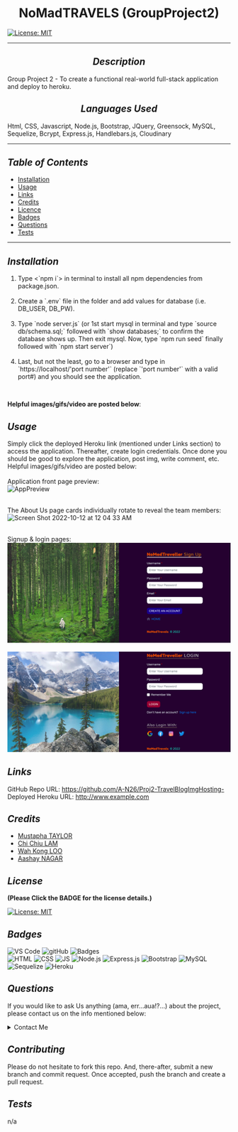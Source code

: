 # <div align="center"> **NoMadTRAVELS (GroupProject2)** </div>

[![License: MIT](https://img.shields.io/badge/License-MIT-yellow.svg)](https://choosealicense.com/licenses/mit/)

---

## <div align="center"> _Description_ </div>

Group Project 2 - To create a functional real-world full-stack application and deploy to heroku.

## <div align="center"> _Languages Used_ </div>

Html, CSS, Javascript, Node.js, Bootstrap, JQuery, Greensock, MySQL, Sequelize, Bcrypt, Express.js, Handlebars.js, Cloudinary

---

## _Table of Contents_

- [Installation](#Installation)
- [Usage](#Usage)
- [Links](#Links)
- [Credits](#Credits)
- [Licence](#License)
- [Badges](#Badges)
- [Questions](#Questions)
- [Tests](#Tests)

---

## _Installation_

<ol>
<li>Type <`npm i`> in terminal to install all npm dependencies from package.json.</li>
</br>
<li>Create a `.env` file in the folder and add values for database (i.e. DB_USER, DB_PW).</li>
</br>
<li>Type `node server.js` (or 1st start mysql in terminal and type `source db/schema.sql;` followed with `show databases;` to confirm the database shows up. Then exit mysql. Now, type `npm run seed` finally followed with `npm start server`)</li>
</br>
<li>Last, but not the least, go to a browser and type in `https://localhost/'port number'` (replace `'port number'` with a valid port#) and you should see the application.</li>
</ol>

</br>

**Helpful images/gifs/video are posted below**:

## _Usage_

Simply click the deployed Heroku link (mentioned under Links section) to access the application. Thereafter, create login credentials. Once done you should be good to explore the application, post img, write comment, etc.</br>
Helpful images/gifs/video are posted below:</br>
</br>
Application front page preview:
</br>
![AppPreview](./public/images/readme/app_preview.png)
</br>
</br>

The About Us page cards individually rotate to reveal the team members:
</br>
<img width="1425" alt="Screen Shot 2022-10-12 at 12 04 33 AM" src="https://user-images.githubusercontent.com/108379616/195248318-2c1d294f-4cc9-4867-b21b-23a89bedfd0a.png">
</br>
</br>

Signup & login pages:
</br>
![SignUp](./public/images/readme/signup.png)
</br>
</br>
![LogIn](./public/images/readme/login.png)

## _Links_
GitHub Repo URL: https://github.com/A-N26/Proj2-TravelBlogImgHosting-
<br/>
Deployed Heroku URL: http://www.example.com

## _Credits_

- [Mustapha TAYLOR](https://github.com/mtaylo1)
- [Chi Chiu LAM](https://github.com/chichiulam2022)
- [Wah Kong LOO](https://github.com/andyloo416)
- [Aashay NAGAR](https://github.com/A-N26)

## _License_

**(Please Click the BADGE for the license details.)**

[![License: MIT](https://img.shields.io/badge/License-MIT-yellow.svg)](https://choosealicense.com/licenses/mit/)

## _Badges_

![VS Code](https://img.shields.io/badge/Visual_Studio_Code-0078D4?style=for-the-badge&logo=visual%20studio%20code&logoColor=white) ![gitHub](https://img.shields.io/badge/GitHub-100000?style=for-the-badge&logo=github&logoColor=white) ![Badges](https://img.shields.io/badge/dev.to-0A0A0A?style=for-the-badge&logo=devdotto&logoColor=white) </br> ![HTML](https://img.shields.io/badge/HTML5-E34F26?style=for-the-badge&logo=html5&logoColor=white) ![CSS](https://img.shields.io/badge/CSS3-1572B6?style=for-the-badge&logo=css3&logoColor=white) ![JS](https://img.shields.io/badge/JavaScript-323330?style=for-the-badge&logo=javascript&logoColor=F7DF1E) ![Node.js](https://img.shields.io/badge/Node.js-43853D?style=for-the-badge&logo=node.js&logoColor=white) ![Express.js](https://img.shields.io/badge/Express.js-404D59?style=for-the-badge) ![Bootstrap](https://img.shields.io/badge/Bootstrap-563D7C?style=for-the-badge&logo=bootstrap&logoColor=white) ![MySQL](https://img.shields.io/badge/MySQL-00000F?style=for-the-badge&logo=mysql&logoColor=white) ![Sequelize](https://img.shields.io/badge/sequelize-323330?style=for-the-badge&logo=sequelize&logoColor=blue) ![Heroku](https://img.shields.io/badge/Heroku-430098?style=for-the-badge&logo=heroku&logoColor=white)

## _Questions_

If you would like to ask Us anything (ama, err...aua!?...) about the project, please contact us on the info mentioned below:

<details>

<summary>Contact Me</summary>

- [Mustapha taylor](https://github.com/mtaylo1), [Aashay Nagar](https://github.com/A-N26), [Chi Chiu Lam](https://github.com/chichiulam2022) & [Loo Wah Kong](https://github.com/andyloo416)

- [My e-mail](A-N26@github.com)

</details>

## _Contributing_

Please do not hesitate to fork this repo. And, there-after, submit a new branch and commit request. Once accepted, push the branch and create a pull request.

## _Tests_

n/a
